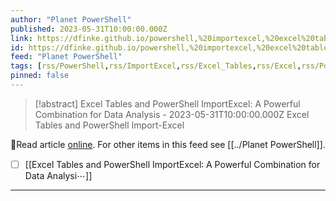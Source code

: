 ```yaml
---
author: "Planet PowerShell"
published: 2023-05-31T10:00:00.000Z
link: https://dfinke.github.io/powershell,%20importexcel,%20excel%20tables,%20excel/2023/05/31/Excel-Tables-and-PowerShell-ImportExcel-A-Powerful-Combination-for-Data-Analysis.html
id: https://dfinke.github.io/powershell,%20importexcel,%20excel%20tables,%20excel/2023/05/31/Excel-Tables-and-PowerShell-ImportExcel-A-Powerful-Combination-for-Data-Analysis
feed: "Planet PowerShell"
tags: [rss/PowerShell,rss/ImportExcel,rss/Excel_Tables,rss/Excel,rss/PowerShell,rss/ImportExcel,rss/Excel_Tables,rss/Excel]
pinned: false
---
```

> [!abstract] Excel Tables and PowerShell ImportExcel: A Powerful Combination for Data Analysis - 2023-05-31T10:00:00.000Z
> Excel Tables and PowerShell Import-Excel

🔗Read article [online](https://dfinke.github.io/powershell,%20importexcel,%20excel%20tables,%20excel/2023/05/31/Excel-Tables-and-PowerShell-ImportExcel-A-Powerful-Combination-for-Data-Analysis.html). For other items in this feed see [[../Planet PowerShell]].

- [ ] [[Excel Tables and PowerShell ImportExcel꞉ A Powerful Combination for Data Analysi⋯]]
- - -


